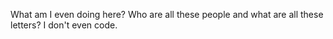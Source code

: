 What am I even doing here?
Who are all these people and what are all these letters?
I don't even code.

<!---
high-flyer-guy/high-flyer-guy is a ✨ special ✨ repository because its `README.md` (this file) appears on your GitHub profile.
You can click the Preview link to take a look at your changes.
--->
